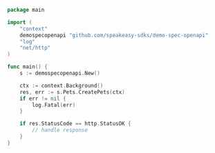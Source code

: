 <!-- Start SDK Example Usage -->
```go
package main

import (
	"context"
	demospecopenapi "github.com/speakeasy-sdks/demo-spec-openapi"
	"log"
	"net/http"
)

func main() {
	s := demospecopenapi.New()

	ctx := context.Background()
	res, err := s.Pets.CreatePets(ctx)
	if err != nil {
		log.Fatal(err)
	}

	if res.StatusCode == http.StatusOK {
		// handle response
	}
}

```
<!-- End SDK Example Usage -->